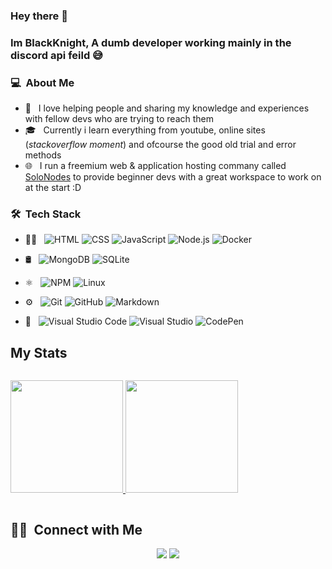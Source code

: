 ### Hey there 👋

### Im BlackKnight, A dumb developer working mainly in the discord api feild 😅

### 💻 &nbsp;About Me 

- 🤔 &nbsp; I love helping people and sharing my knowledge and experiences with fellow devs who are trying to reach them
- 🎓 &nbsp; Currently i learn everything from youtube, online sites (*stackoverflow moment*) and ofcourse the good old trial and error methods
- 🌐 &nbsp; I run a freemium web & application hosting commany called [SoloNodes](https://solonodes.xyz) to provide beginner devs with a great workspace to work on at the start :D


### 🛠 &nbsp;Tech Stack

- 👨‍💻 &nbsp;
  ![HTML](https://img.shields.io/badge/-HTML-333333?style=flat&logo=HTML5)
  ![CSS](https://img.shields.io/badge/-CSS-333333?style=flat&logo=CSS3&logoColor=1572B6)
  ![JavaScript](https://img.shields.io/badge/-JavaScript-333333?style=flat&logo=javascript)
  ![Node.js](https://img.shields.io/badge/-Node.js-333333?style=flat&logo=node.js)
  ![Docker](https://img.shields.io/badge/docker-%230db7ed.svg?style=flat&logo=docker&logoColor=white)

- 🛢 &nbsp;
  ![MongoDB](https://img.shields.io/badge/-MongoDB-333333?style=flat&logo=mongodb)
  ![SQLite](https://img.shields.io/badge/sqlite-%2307405e.svg?style=flat&logo=sqlite&logoColor=white)

- ⚛ &nbsp;
  ![NPM](https://img.shields.io/badge/NPM-%23000000.svg?style=flat&logo=npm&logoColor=white)
  ![Linux](https://img.shields.io/badge/Linux-FCC624?style=flat&logo=linux&logoColor=black)

- ⚙️ &nbsp;
  ![Git](https://img.shields.io/badge/-Git-333333?style=flat&logo=git)
  ![GitHub](https://img.shields.io/badge/-GitHub-333333?style=flat&logo=github)
  ![Markdown](https://img.shields.io/badge/-Markdown-333333?style=flat&logo=markdown)

- 🔧 &nbsp;
  ![Visual Studio Code](https://img.shields.io/badge/-Visual%20Studio%20Code-333333?style=flat&logo=visual-studio-code&logoColor=007ACC)
  ![Visual Studio](https://img.shields.io/badge/VisualStudio-5C2D91.svg?style=flat&logo=visual-studio&logoColor=white)
  ![CodePen](https://img.shields.io/badge/CodePen-white?style=flat&logo=codepen&logoColor=black)

## My Stats
<p style="display: inline-block">
<a href="https://github.com/BlackKnight683">
  <img height="180em" src="https://github-readme-stats.vercel.app/api?username=BlackKnight683&show_icons=true&theme=radical" />
  <img height="180em" src="https://github-readme-stats-eight-theta.vercel.app/api/top-langs/?username=BlackKnight683&theme=radical&layout=compact&exclude_lang=java+r" />
</a>
</p>


##  🤝🏻 &nbsp;Connect with Me

<p align="center">
<a href="mailto:contact@blackknight683.tk"><img src="https://img.shields.io/badge/-Contact Email-D14836?style=flat-square&logo=Gmail&logoColor=white"/></a>
<a href="https://discord.gg/S2GGa23"><img src="https://img.shields.io/badge/Oofy's Motel-%237289DA.svg?style=for-the-badge&logo=discord&logoColor=white"/></a>


